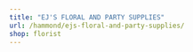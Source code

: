 ```yaml
---
title: "EJ'S FLORAL AND PARTY SUPPLIES"
url: /hammond/ejs-floral-and-party-supplies/
shop: florist
---
```


